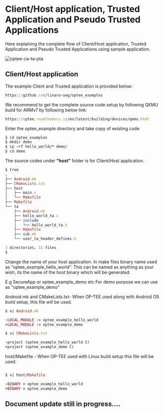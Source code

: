 # Client/Host application, Trusted Application and Pseudo Trusted Applications

Here explaining the complete flow of Client/Host application, Trusted Application and Pseudo Trusted Applications using sample application.

![optee-ca-ta-pta](https://user-images.githubusercontent.com/36186082/148690120-2bc818a6-3777-4c2f-9cf0-07930d041a69.png)


## Client/Host application
The example Client and Trusted application is provided below:

```ruby
https://github.com/linaro-swg/optee_examples
```
We recommend to get the complete source code setup by following QEMU build for ARMv7 by following below link:
```ruby
https://optee.readthedocs.io/en/latest/building/devices/qemu.html
```
Enter the optee_example directory and take copy of existing code
```ruby
$ cd optee_examples
$ mkdir demo
$ cp -rf hello_world/* demo/
$ cd demo
```
The source codes under **"host"** folder is for Client/Host application.
```ruby
$ tree
.
├── Android.mk
├── CMakeLists.txt
├── host
│   ├── main.c
│   └── Makefile
├── Makefile
└── ta
    ├── Android.mk
    ├── hello_world_ta.c
    ├── include
    │   └── hello_world_ta.h
    ├── Makefile
    ├── sub.mk
    └── user_ta_header_defines.h

3 directories, 11 files
$
```
Change the name of your host application. In make files binary name used as "optee_example_hello_world".
This can be named as anything as your wish, its the name of the host binary which will be generated.

E.g SecureApp or optee_example_demo etc
For demo purpose we can use as "optee_example_demo"

Android.mk and CMakeLists.txt- When OP-TEE used along with Android OS build setup, this file will be used.
```ruby
$ vi Android.mk
```
```ruby
-LOCAL_MODULE := optee_example_hello_world
+LOCAL_MODULE := optee_example_demo
````
```ruby
$ vi CMakeLists.txt
```
```ruby
-project (optee_example_hello_world C)
+project (optee_example_demo C)
````
host/Makefile - When OP-TEE used with Linux build setup this file will be used.
```ruby

$ vi host/Makefile
```
```ruby
-BINARY = optee_example_hello_world
+BINARY = optee_example_demo
```


## Document update still in progress....



